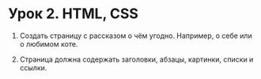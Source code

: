 # Урок 2. HTML, CSS
1. Создать страницу с рассказом о чём угодно. Например, о себе или о любимом коте.

2. Страница должна содержать заголовки, абзацы, картинки, списки и ссылки.
